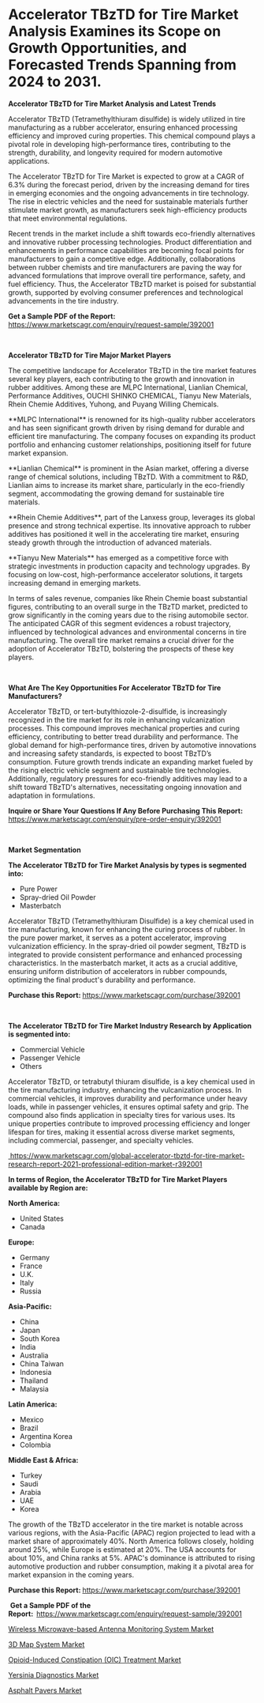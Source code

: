<p><h1>Accelerator TBzTD for Tire Market Analysis Examines its Scope on Growth Opportunities, and Forecasted Trends Spanning from 2024 to 2031.</h1></p><p><strong>Accelerator TBzTD for Tire Market Analysis and Latest Trends</strong></p>
<p><p>Accelerator TBzTD (Tetramethylthiuram disulfide) is widely utilized in tire manufacturing as a rubber accelerator, ensuring enhanced processing efficiency and improved curing properties. This chemical compound plays a pivotal role in developing high-performance tires, contributing to the strength, durability, and longevity required for modern automotive applications.</p><p>The Accelerator TBzTD for Tire Market is expected to grow at a CAGR of 6.3% during the forecast period, driven by the increasing demand for tires in emerging economies and the ongoing advancements in tire technology. The rise in electric vehicles and the need for sustainable materials further stimulate market growth, as manufacturers seek high-efficiency products that meet environmental regulations.</p><p>Recent trends in the market include a shift towards eco-friendly alternatives and innovative rubber processing technologies. Product differentiation and enhancements in performance capabilities are becoming focal points for manufacturers to gain a competitive edge. Additionally, collaborations between rubber chemists and tire manufacturers are paving the way for advanced formulations that improve overall tire performance, safety, and fuel efficiency. Thus, the Accelerator TBzTD market is poised for substantial growth, supported by evolving consumer preferences and technological advancements in the tire industry.</p></p>
<p><strong>Get a Sample PDF of the Report:&nbsp;</strong> <a href="https://www.marketscagr.com/enquiry/request-sample/392001?utm_campaign=1802&utm_medium=2&utm_source=Github&utm_content=ia&utm_term=26102024&utm_id=accelerator-tbztd-for-tire">https://www.marketscagr.com/enquiry/request-sample/392001</a></p>
<p>&nbsp;</p>
<p><strong>Accelerator TBzTD for Tire Major Market Players</strong></p>
<p><p>The competitive landscape for Accelerator TBzTD in the tire market features several key players, each contributing to the growth and innovation in rubber additives. Among these are MLPC International, Lianlian Chemical, Performance Additives, OUCHI SHINKO CHEMICAL, Tianyu New Materials, Rhein Chemie Additives, Yuhong, and Puyang Willing Chemicals.</p><p>**MLPC International** is renowned for its high-quality rubber accelerators and has seen significant growth driven by rising demand for durable and efficient tire manufacturing. The company focuses on expanding its product portfolio and enhancing customer relationships, positioning itself for future market expansion.</p><p>**Lianlian Chemical** is prominent in the Asian market, offering a diverse range of chemical solutions, including TBzTD. With a commitment to R&D, Lianlian aims to increase its market share, particularly in the eco-friendly segment, accommodating the growing demand for sustainable tire materials.</p><p>**Rhein Chemie Additives**, part of the Lanxess group, leverages its global presence and strong technical expertise. Its innovative approach to rubber additives has positioned it well in the accelerating tire market, ensuring steady growth through the introduction of advanced materials.</p><p>**Tianyu New Materials** has emerged as a competitive force with strategic investments in production capacity and technology upgrades. By focusing on low-cost, high-performance accelerator solutions, it targets increasing demand in emerging markets.</p><p>In terms of sales revenue, companies like Rhein Chemie boast substantial figures, contributing to an overall surge in the TBzTD market, predicted to grow significantly in the coming years due to the rising automobile sector. The anticipated CAGR of this segment evidences a robust trajectory, influenced by technological advances and environmental concerns in tire manufacturing. The overall tire market remains a crucial driver for the adoption of Accelerator TBzTD, bolstering the prospects of these key players.</p></p>
<p>&nbsp;</p>
<p><strong>What Are The Key Opportunities For Accelerator TBzTD for Tire Manufacturers?</strong></p>
<p><p>Accelerator TBzTD, or tert-butylthiozole-2-disulfide, is increasingly recognized in the tire market for its role in enhancing vulcanization processes. This compound improves mechanical properties and curing efficiency, contributing to better tread durability and performance. The global demand for high-performance tires, driven by automotive innovations and increasing safety standards, is expected to boost TBzTD’s consumption. Future growth trends indicate an expanding market fueled by the rising electric vehicle segment and sustainable tire technologies. Additionally, regulatory pressures for eco-friendly additives may lead to a shift toward TBzTD's alternatives, necessitating ongoing innovation and adaptation in formulations.</p></p>
<p><strong>Inquire or Share Your Questions If Any Before Purchasing This Report:</strong> <a href="https://www.marketscagr.com/enquiry/pre-order-enquiry/392001?utm_campaign=1802&utm_medium=2&utm_source=Github&utm_content=ia&utm_term=26102024&utm_id=accelerator-tbztd-for-tire">https://www.marketscagr.com/enquiry/pre-order-enquiry/392001</a></p>
<p>&nbsp;</p>
<p><strong>Market Segmentation</strong></p>
<p><strong>The Accelerator TBzTD for Tire Market Analysis by types is segmented into:</strong></p>
<p><ul><li>Pure Power</li><li>Spray-dried Oil Powder</li><li>Masterbatch</li></ul></p>
<p><p>Accelerator TBzTD (Tetramethylthiuram Disulfide) is a key chemical used in tire manufacturing, known for enhancing the curing process of rubber. In the pure power market, it serves as a potent accelerator, improving vulcanization efficiency. In the spray-dried oil powder segment, TBzTD is integrated to provide consistent performance and enhanced processing characteristics. In the masterbatch market, it acts as a crucial additive, ensuring uniform distribution of accelerators in rubber compounds, optimizing the final product's durability and performance.</p></p>
<p><strong>Purchase this Report:&nbsp;</strong><a href="https://www.marketscagr.com/purchase/392001?utm_campaign=1802&utm_medium=2&utm_source=Github&utm_content=ia&utm_term=26102024&utm_id=accelerator-tbztd-for-tire">https://www.marketscagr.com/purchase/392001</a></p>
<p>&nbsp;</p>
<p><strong>The Accelerator TBzTD for Tire Market Industry Research by Application is segmented into:</strong></p>
<p><ul><li>Commercial Vehicle</li><li>Passenger Vehicle</li><li>Others</li></ul></p>
<p><p>Accelerator TBzTD, or tetrabutyl thiuram disulfide, is a key chemical used in the tire manufacturing industry, enhancing the vulcanization process. In commercial vehicles, it improves durability and performance under heavy loads, while in passenger vehicles, it ensures optimal safety and grip. The compound also finds application in specialty tires for various uses. Its unique properties contribute to improved processing efficiency and longer lifespan for tires, making it essential across diverse market segments, including commercial, passenger, and specialty vehicles.</p></p>
<p><a href="https://www.marketscagr.com/global-accelerator-tbztd-for-tire-market-research-report-2021-professional-edition-market-r392001?utm_campaign=1802&utm_medium=2&utm_source=Github&utm_content=ia&utm_term=26102024&utm_id=accelerator-tbztd-for-tire">&nbsp;https://www.marketscagr.com/global-accelerator-tbztd-for-tire-market-research-report-2021-professional-edition-market-r392001</a></p>
<p><strong>In terms of Region, the Accelerator TBzTD for Tire Market Players available by Region are:</strong></p>
<p>
    <p> <strong> North America: </strong>
        <ul>
            <li>United States</li>
            <li>Canada</li>
        </ul>
        </p> 
    <p> <strong> Europe: </strong>
        <ul>
            <li>Germany</li>
            <li>France</li>
            <li>U.K.</li>
            <li>Italy</li>
            <li>Russia</li>
        </ul>
        </p> 
    <p> <strong> Asia-Pacific: </strong>
        <ul>
            <li>China</li>
            <li>Japan</li>
            <li>South Korea</li>
            <li>India</li>
            <li>Australia</li>
            <li>China Taiwan</li>
            <li>Indonesia</li>
            <li>Thailand</li>
            <li>Malaysia</li>
        </ul>
        </p> 
    <p> <strong> Latin America: </strong>
        <ul>
            <li>Mexico</li>
            <li>Brazil</li>
            <li>Argentina Korea</li>
            <li>Colombia</li>
        </ul>
        </p> 
    <p> <strong> Middle East & Africa: </strong>
        <ul>
            <li>Turkey</li>
            <li>Saudi</li>
            <li>Arabia</li>
            <li>UAE</li>
            <li>Korea</li>
        </ul>
    </p>
    </p>
<p><p>The growth of the TBzTD accelerator in the tire market is notable across various regions, with the Asia-Pacific (APAC) region projected to lead with a market share of approximately 40%. North America follows closely, holding around 25%, while Europe is estimated at 20%. The USA accounts for about 10%, and China ranks at 5%. APAC's dominance is attributed to rising automotive production and rubber consumption, making it a pivotal area for market expansion in the coming years.</p></p>
<p><strong>Purchase this Report: </strong><a href="https://www.marketscagr.com/purchase/392001?utm_campaign=1802&utm_medium=2&utm_source=Github&utm_content=ia&utm_term=26102024&utm_id=accelerator-tbztd-for-tire">https://www.marketscagr.com/purchase/392001</a></p>
<p>&nbsp;<strong>Get a Sample PDF of the Report:&nbsp;&nbsp;</strong><a href="https://www.marketscagr.com/enquiry/request-sample/392001?utm_campaign=1802&utm_medium=2&utm_source=Github&utm_content=ia&utm_term=26102024&utm_id=accelerator-tbztd-for-tire">https://www.marketscagr.com/enquiry/request-sample/392001</a></p>
<p><strong></strong></p>
<p><p><a href="https://www.linkedin.com/pulse/wireless-microwave-based-antenna-monitoring-system-market-emerging-rr3of?utm_campaign=1802&utm_medium=2&utm_source=Github&utm_content=ia&utm_term=26102024&utm_id=accelerator-tbztd-for-tire">Wireless Microwave-based Antenna Monitoring System Market</a></p><p><a href="https://www.linkedin.com/pulse/3d-map-system-market-outlook-forecast-from-2024-2031-my-mkt-intel-3rvmf?utm_campaign=1802&utm_medium=2&utm_source=Github&utm_content=ia&utm_term=26102024&utm_id=accelerator-tbztd-for-tire">3D Map System Market</a></p><p><a href="https://www.linkedin.com/pulse/opioid-induced-constipation-oic-treatment-market-evolution-k2emc?utm_campaign=1802&utm_medium=2&utm_source=Github&utm_content=ia&utm_term=26102024&utm_id=accelerator-tbztd-for-tire">Opioid-Induced Constipation (OIC) Treatment Market</a></p><p><a href="https://www.linkedin.com/pulse/global-yersinia-diagnostics-market-forecast-2024-2031-trends-zyh1f?utm_campaign=1802&utm_medium=2&utm_source=Github&utm_content=ia&utm_term=26102024&utm_id=accelerator-tbztd-for-tire">Yersinia Diagnostics Market</a></p><p><a href="https://issuu.com/reportprime-2/docs/asphalt-pavers-market-size-2030.ppt_d53e476484a588?utm_campaign=1802&utm_medium=2&utm_source=Github&utm_content=ia&utm_term=26102024&utm_id=accelerator-tbztd-for-tire">Asphalt Pavers Market</a></p></p>
